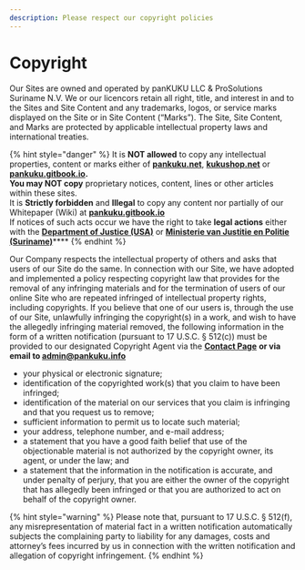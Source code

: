 ```yaml
---
description: Please respect our copyright policies
---
```


# Copyright

Our Sites are owned and operated by panKUKU LLC & ProSolutions Suriname N.V. We or our licencors retain all right, title, and interest in and to the Sites and Site Content and any trademarks, logos, or service marks displayed on the Site or in Site Content (“Marks”). The Site, Site Content, and Marks are protected by applicable intellectual property laws and international treaties.&#x20;

{% hint style="danger" %}
It is **NOT allowed** to copy any intellectual properties, content or marks either of [**pankuku.net**](https://pankuku.gitbook.io/kuku\_wiki/), [**kukushop.net**](https://www.kukushop.net) or [**pankuku.gitbook.io**](https://pankuku.gitbook.io/kuku\_wiki/)**.**\
**You may NOT copy** proprietary notices, content, lines or other articles within these sites.\
It is **Strictly forbidden** and **Illegal** to copy any content nor partially of our Whitepaper (Wiki) at [**pankuku.gitbook.io**](https://pankuku.gitbook.io/kuku\_wiki/)\
If notices of such acts occur we have the right to take **legal actions** either with the [**Department of Justice (USA)**](https://www.justice.gov) or [**Ministerie van Justitie en Politie (Suriname)**](http://justiceandpolice.gov.sr)****
{% endhint %}

Our Company respects the intellectual property of others and asks that users of our Site do the same.  In connection with our Site, we have adopted and implemented a policy respecting copyright law that provides for the removal of any infringing materials and for the termination of users of our online Site who are repeated infringed of intellectual property rights, including copyrights.  If you believe that one of our users is, through the use of our Site, unlawfully infringing the copyright(s) in a work, and wish to have the allegedly infringing material removed, the following information in the form of a written notification (pursuant to 17 U.S.C. § 512(c)) must be provided to our designated Copyright Agent via the [**Contact Page**](../../help-and-instructions/contact-us.md) **or via email to admin@pankuku.info**

* your physical or electronic signature;
* identification of the copyrighted work(s) that you claim to have been infringed;
* identification of the material on our services that you claim is infringing and that you request us to remove;
* sufficient information to permit us to locate such material;
* your address, telephone number, and e-mail address;
* a statement that you have a good faith belief that use of the objectionable material is not authorized by the copyright owner, its agent, or under the law; and
* a statement that the information in the notification is accurate, and under penalty of perjury, that you are either the owner of the copyright that has allegedly been infringed or that you are authorized to act on behalf of the copyright owner.

{% hint style="warning" %}
Please note that, pursuant to 17 U.S.C. § 512(f), any misrepresentation of material fact in a written notification automatically subjects the complaining party to liability for any damages, costs and attorney’s fees incurred by us in connection with the written notification and allegation of copyright infringement.
{% endhint %}
